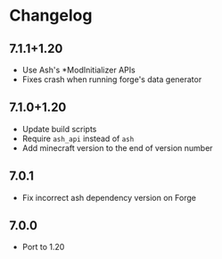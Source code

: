 # Changelog
## 7.1.1+1.20
- Use Ash's *ModInitializer APIs
- Fixes crash when running forge's data generator

## 7.1.0+1.20
- Update build scripts
- Require `ash_api` instead of `ash`
- Add minecraft version to the end of version number

## 7.0.1
- Fix incorrect ash dependency version on Forge

## 7.0.0
- Port to 1.20

